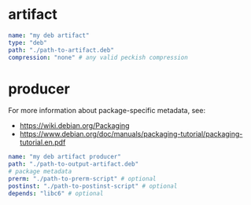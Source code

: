 # artifact

```yaml
name: "my deb artifact"
type: "deb"
path: "./path-to-artifact.deb"
compression: "none" # any valid peckish compression
```

# producer

For more information about package-specific metadata, see:

- https://wiki.debian.org/Packaging
- https://www.debian.org/doc/manuals/packaging-tutorial/packaging-tutorial.en.pdf

```yaml
name: "my deb artifact producer"
path: "./path-to-output-artifact.deb"
# package metadata
prerm: "./path-to-prerm-script" # optional
postinst: "./path-to-postinst-script" # optional
depends: "libc6" # optional
```
